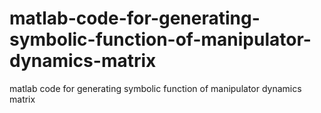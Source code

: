 # matlab-code-for-generating-symbolic-function-of-manipulator-dynamics-matrix
matlab code for generating symbolic function of manipulator dynamics matrix
